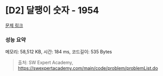 # [D2] 달팽이 숫자 - 1954 

[문제 링크](https://swexpertacademy.com/main/code/problem/problemDetail.do?contestProbId=AV5PobmqAPoDFAUq) 

### 성능 요약

메모리: 58,512 KB, 시간: 184 ms, 코드길이: 535 Bytes



> 출처: SW Expert Academy, https://swexpertacademy.com/main/code/problem/problemList.do